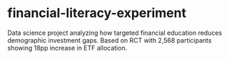 # financial-literacy-experiment
Data science project analyzing how targeted financial education reduces demographic investment gaps. Based on RCT with 2,568 participants showing 18pp increase in ETF allocation.
